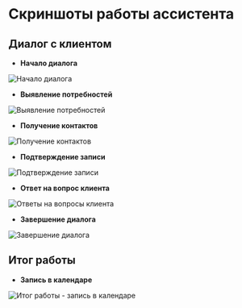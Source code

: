 # Скриншоты работы ассистента

## Диалог с клиентом

- **Начало диалога**
  
![Начало диалога](https://github.com/VladimirMenshikov/Integrating-AI-assistant-into-a-website/blob/main/img/Работа%20ассистента%201.jpg)
- **Выявление потребностей**
  
![Выявление потребностей](https://github.com/VladimirMenshikov/Integrating-AI-assistant-into-a-website/blob/main/img/Работа%20ассистента%202.jpg)
- **Получение контактов**
  
![Получение контактов](https://github.com/VladimirMenshikov/Integrating-AI-assistant-into-a-website/blob/main/img/Работа%20ассистента%203.jpg)
- **Подтверждение записи**
  
![Подтверждение записи](https://github.com/VladimirMenshikov/Integrating-AI-assistant-into-a-website/blob/main/img/Работа%20ассистента%204.jpg)
- **Ответ на вопрос клиента**
  
![Ответы на вопросы клиента](https://github.com/VladimirMenshikov/Integrating-AI-assistant-into-a-website/blob/main/img/Работа%20ассистента%205.jpg)
- **Завершение диалога**
  
![Завершение диалога](https://github.com/VladimirMenshikov/Integrating-AI-assistant-into-a-website/blob/main/img/Работа%20ассистента%206.jpg)

## Итог работы
- **Запись в календаре**
  
![Итог работы - запись в календаре](https://github.com/VladimirMenshikov/Integrating-AI-assistant-into-a-website/blob/main/img/Работа%20ассистента%207.jpg)
